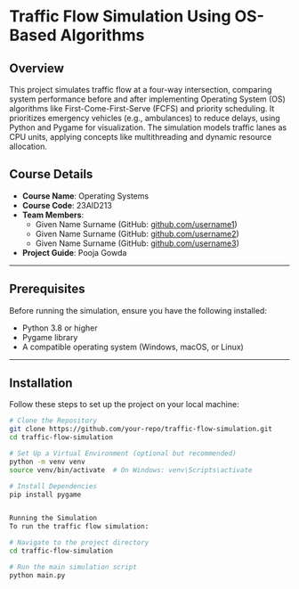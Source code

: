 # Traffic Flow Simulation Using OS-Based Algorithms

## Overview
This project simulates traffic flow at a four-way intersection, comparing system performance before and after implementing Operating System (OS) algorithms like First-Come-First-Serve (FCFS) and priority scheduling. It prioritizes emergency vehicles (e.g., ambulances) to reduce delays, using Python and Pygame for visualization. The simulation models traffic lanes as CPU units, applying concepts like multithreading and dynamic resource allocation.

## Course Details
- **Course Name**: Operating Systems  
- **Course Code**: 23AID213  
- **Team Members**:
  - Given Name Surname (GitHub: [github.com/username1](https://github.com/username1))
  - Given Name Surname (GitHub: [github.com/username2](https://github.com/username2))
  - Given Name Surname (GitHub: [github.com/username3](https://github.com/username3))
- **Project Guide**: Pooja Gowda

---

## Prerequisites
Before running the simulation, ensure you have the following installed:
- Python 3.8 or higher
- Pygame library
- A compatible operating system (Windows, macOS, or Linux)

---

## Installation

Follow these steps to set up the project on your local machine:

```bash
# Clone the Repository
git clone https://github.com/your-repo/traffic-flow-simulation.git
cd traffic-flow-simulation

# Set Up a Virtual Environment (optional but recommended)
python -m venv venv
source venv/bin/activate  # On Windows: venv\Scripts\activate

# Install Dependencies
pip install pygame


Running the Simulation
To run the traffic flow simulation:

# Navigate to the project directory
cd traffic-flow-simulation

# Run the main simulation script
python main.py

